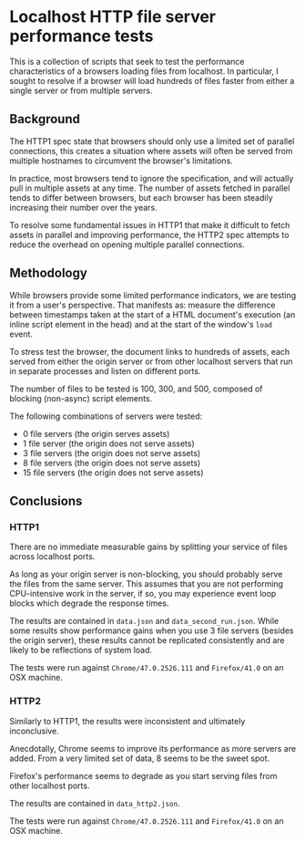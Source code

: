 Localhost HTTP file server performance tests
============================================

This is a collection of scripts that seek to test the performance characteristics
of a browsers loading files from localhost. In particular, I sought to resolve
if a browser will load hundreds of files faster from either a single server or from
multiple servers.


Background
----------

The HTTP1 spec state that browsers should only use a limited set of parallel connections,
this creates a situation where assets will often be served from multiple hostnames to
circumvent the browser's limitations.

In practice, most browsers tend to ignore the specification, and will actually pull
in multiple assets at any time. The number of assets fetched in parallel tends to differ
between browsers, but each browser has been steadily increasing their number over the
years.

To resolve some fundamental issues in HTTP1 that make it difficult to fetch assets in
parallel and improving performance, the HTTP2 spec attempts to reduce the overhead
on opening multiple parallel connections.


Methodology
-----------

While browsers provide some limited performance indicators, we are testing it from a
user's perspective. That manifests as: measure the difference between timestamps taken
at the start of a HTML document's execution (an inline script element in the head) and
at the start of the window's `load` event.

To stress test the browser, the document links to hundreds of assets, each served from
either the origin server or from other localhost servers that run in separate processes
and listen on different ports.

The number of files to be tested is 100, 300, and 500, composed of blocking (non-async)
script elements.

The following combinations of servers were tested:
- 0 file servers (the origin serves assets)
- 1 file server (the origin does not serve assets)
- 3 file servers (the origin does not serve assets)
- 8 file servers (the origin does not serve assets)
- 15 file servers (the origin does not serve assets)


Conclusions
-----------

### HTTP1

There are no immediate measurable gains by splitting your service of files across localhost
ports.

As long as your origin server is non-blocking, you should probably serve the files from
the same server. This assumes that you are not performing CPU-intensive work in the server,
if so, you may experience event loop blocks which degrade the response times.

The results are contained in `data.json` and `data_second_run.json`. While some results
show performance gains when you use 3 file servers (besides the origin server), these
results cannot be replicated consistently and are likely to be reflections of system load.

The tests were run against `Chrome/47.0.2526.111` and `Firefox/41.0` on an OSX machine.


### HTTP2

Similarly to HTTP1, the results were inconsistent and ultimately inconclusive.

Anecdotally, Chrome seems to improve its performance as more servers are added. From
a very limited set of data, 8 seems to be the sweet spot.

Firefox's performance seems to degrade as you start serving files from other localhost
ports.

The results are contained in `data_http2.json`.

The tests were run against `Chrome/47.0.2526.111` and `Firefox/41.0` on an OSX machine.
